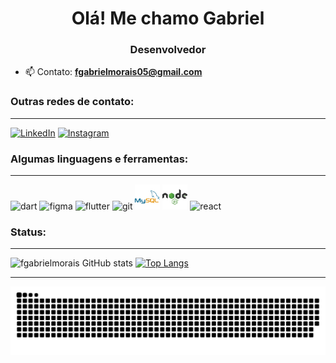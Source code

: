 

<h1 align="center">Olá! Me chamo Gabriel</h1>
<h3 align="center">Desenvolvedor</h3>

- 📫 Contato: **fgabrielmorais05@gmail.com**



<h3 align="left">Outras redes de contato:</h3>
<hr/>
<p align="left">
  
[![LinkedIn](https://img.shields.io/badge/LinkedIn-0077B5?style=for-the-badge&logo=linkedin&logoColor=white)](https://www.linkedin.com/in/gabriel-morais-felix-017152286/)
[![Instagram](https://img.shields.io/badge/Instagram-E4405F?style=for-the-badge&logo=instagram&logoColor=white)](https://www.instagram.com/fgabrielmorais)
</p>



<h3 align="left">Algumas linguagens e ferramentas:</h3>
<hr/>
<p align="left">
<img src="https://www.vectorlogo.zone/logos/dartlang/dartlang-icon.svg" alt="dart" width="40" height="40"/>  
<img src="https://www.vectorlogo.zone/logos/figma/figma-icon.svg" alt="figma" width="40" height="40"/> 
<img src="https://www.vectorlogo.zone/logos/flutterio/flutterio-icon.svg" alt="flutter" width="40" height="40"/>
<img src="https://www.vectorlogo.zone/logos/git-scm/git-scm-icon.svg" alt="git" width="40" height="40"/>
<img src="https://raw.githubusercontent.com/devicons/devicon/master/icons/mysql/mysql-original-wordmark.svg" alt="mysql" width="40" height="40"/> 
<img src="https://raw.githubusercontent.com/devicons/devicon/master/icons/nodejs/nodejs-original-wordmark.svg" alt="nodejs" width="40" height="40"/>
<img src="https://www.vectorlogo.zone/logos/reactjs/reactjs-ar21.svg" alt="react"/>

</p>



<h3 align="left">Status:</h3>
<hr/>

![fgabrielmorais GitHub stats](https://github-readme-stats.vercel.app/api?username=fgabrielmorais&show_icons=true&theme=radical)
[![Top Langs](https://github-readme-stats.vercel.app/api/top-langs/?username=fgabrielmorais&hide_progress=true&theme=radical&height=)](https://github.com/anuraghazra/github-readme-stats)

<hr/>
<center>
  
  ![snake gif](https://github.com/fgabrielmorais/fgabrielmorais/blob/output/github-snake-dark.svg)

  </center>

